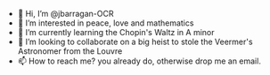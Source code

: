 - 👋 Hi, I’m @jbarragan-OCR
- 👀 I’m interested in peace, love and mathematics
- 🌱 I’m currently learning the Chopin's Waltz in A minor 
- 💞️ I’m looking to collaborate on a big heist to stole the Veermer's Astronomer from the Louvre
- 📫 How to reach me? you already do, otherwise drop me an email.

<!---
jbarragan-OCR/jbarragan-OCR is a ✨ special ✨ repository because its `README.md` (this file) appears on your GitHub profile.
You can click the Preview link to take a look at your changes.
--->
